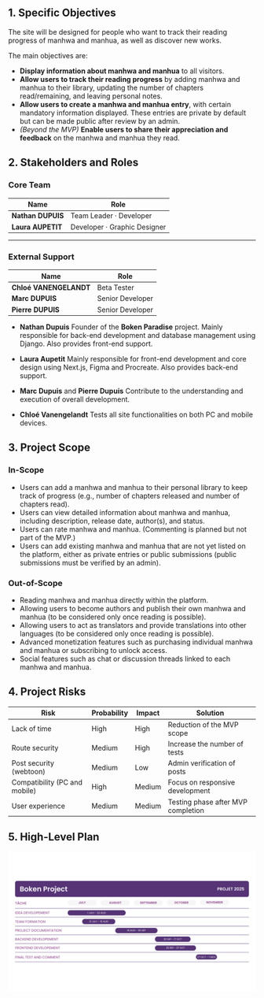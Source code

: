 ## 1. Specific Objectives

The site will be designed for people who want to track their reading progress of manhwa and manhua, as well as discover new works.

The main objectives are:

* **Display information about manhwa and manhua** to all visitors.
* **Allow users to track their reading progress** by adding manhwa and manhua to their library, updating the number of chapters read/remaining, and leaving personal notes.
* **Allow users to create a manhwa and manhua entry**, with certain mandatory information displayed. These entries are private by default but can be made public after review by an admin.
* *(Beyond the MVP)* **Enable users to share their appreciation and feedback** on the manhwa and manhua they read.


## 2. Stakeholders and Roles

### Core Team

| Name              | Role                         |
| ----------------- | ---------------------------- |
| **Nathan DUPUIS** | Team Leader · Developer      |
| **Laura AUPETIT** | Developer · Graphic Designer |

---

### External Support

| Name                   | Role             |
| ---------------------- | ---------------- |
| **Chloé VANENGELANDT** | Beta Tester      |
| **Marc DUPUIS**        | Senior Developer |
| **Pierre DUPUIS**      | Senior Developer |



* **Nathan Dupuis**
  Founder of the **Boken Paradise** project.
  Mainly responsible for back-end development and database management using Django.
  Also provides front-end support.

* **Laura Aupetit**
  Mainly responsible for front-end development and core design using Next.js, Figma and Procreate.
  Also provides back-end support.

* **Marc Dupuis** and **Pierre Dupuis**
  Contribute to the understanding and execution of overall development.

* **Chloé Vanengelandt**
  Tests all site functionalities on both PC and mobile devices.


## 3. Project Scope

### In-Scope

* Users can add a manhwa and manhua to their personal library to keep track of progress (e.g., number of chapters released and number of chapters read).
* Users can view detailed information about manhwa and manhua, including description, release date, author(s), and status.
* Users can rate manhwa and manhua. (Commenting is planned but not part of the MVP.)
* Users can add existing manhwa and manhua that are not yet listed on the platform, either as private entries or public submissions (public submissions must be verified by an admin).

### Out-of-Scope

* Reading manhwa and manhua directly within the platform.
* Allowing users to become authors and publish their own manhwa and manhua (to be considered only once reading is possible).
* Allowing users to act as translators and provide translations into other languages (to be considered only once reading is possible).
* Advanced monetization features such as purchasing individual manhwa and manhua or subscribing to unlock access.
* Social features such as chat or discussion threads linked to each manhwa and manhua.

## 4. Project Risks
| Risk                          | Probability | Impact | Solution                           |
| ----------------------------- | ----------- | ------ | ---------------------------------- |
| Lack of time                  | High        | High   | Reduction of the MVP scope         |
| Route security                | Medium      | High   | Increase the number of tests       |
| Post security (webtoon)       | Medium      | Low    | Admin verification of posts        |
| Compatibility (PC and mobile) | High        | Medium | Focus on responsive development    |
| User experience               | Medium      | Medium | Testing phase after MVP completion |


## 5. High-Level Plan

![gant diagram](./img/Boken%20Project.png?raw=true)
